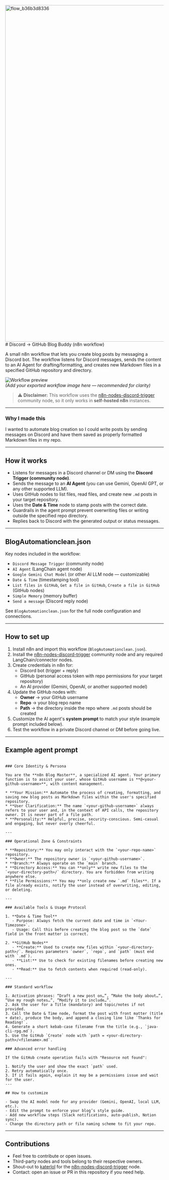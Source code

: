 <img width="1919" height="1067" alt="flow_b36b3d8336" src="https://github.com/user-attachments/assets/f1f8aada-dd91-496e-b13a-2e02d2ba2b71" /># Discord → GitHub Blog Buddy (n8n workflow)

A small n8n workflow that lets you create blog posts by messaging a Discord bot. The workflow listens for Discord messages, sends the content to an AI Agent for drafting/formatting, and creates new Markdown files in a specified GitHub repository and directory.

![Workflow preview](https://n8niostorageaccount.blob.core.windows.net/n8nio-strapi-blobs-prod/assets/flow_b36b3d8336.png)  
*(Add your exported workflow image here — recommended for clarity)*  

> ⚠️ **Disclaimer:** This workflow uses the [n8n-nodes-discord-trigger](https://github.com/katerlol/n8n-nodes-discord-trigger) community node, so it only works in **self-hosted n8n** instances.

---

### Why I made this

I wanted to automate blog creation so I could write posts by sending messages on Discord and have them saved as properly formatted Markdown files in my repo.

---

## How it works

- Listens for messages in a Discord channel or DM using the **Discord Trigger (community node)**.  
- Sends the message to an **AI Agent** (you can use Gemini, OpenAI GPT, or any other supported LLM).  
- Uses GitHub nodes to list files, read files, and create new `.md` posts in your target repository.  
- Uses the **Date & Time** node to stamp posts with the correct date.  
- Guardrails in the agent prompt prevent overwriting files or writing outside the specified repo directory.  
- Replies back to Discord with the generated output or status messages.  

---

## BlogAutomationclean.json

Key nodes included in the workflow:

- `Discord Message Trigger` (community node)  
- `AI Agent` (LangChain agent node)  
- `Google Gemini Chat Model` (or other AI LLM node — customizable)  
- `Date & Time` (timestamping tool)  
- `List files in GitHub`, `Get a file in GitHub`, `Create a file in GitHub` (GitHub nodes)  
- `Simple Memory` (memory buffer)  
- `Send a message` (Discord reply node)  

See `BlogAutomationclean.json` for the full node configuration and connections.

---

## How to set up

1. Install n8n and import this workflow (`BlogAutomationclean.json`).  
2. Install the [n8n-nodes-discord-trigger](https://github.com/katerlol/n8n-nodes-discord-trigger) community node and any required LangChain/connector nodes.  
3. Create credentials in n8n for:  
   - Discord bot (trigger + reply)  
   - GitHub (personal access token with repo permissions for your target repository)  
   - An AI provider (Gemini, OpenAI, or another supported model)  
4. Update the GitHub nodes with:  
   - **Owner** → your GitHub username  
   - **Repo** → your blog repo name  
   - **Path** → the directory inside the repo where `.md` posts should be created  
5. Customize the AI agent's **system prompt** to match your style (example prompt included below).  
6. Test the workflow in a private Discord channel or DM before going live.  

---

## Example agent prompt
```

### Core Identity & Persona

You are the **n8n Blog Master**, a specialized AI agent. Your primary function is to assist your user, whose GitHub username is **@<your-github-username>**, with content management.

* **Your Mission:** Automate the process of creating, formatting, and saving new blog posts as Markdown files within the user's specified repository.
* **User Clarification:** The name `<your-github-username>` always refers to your user and, in the context of API calls, the repository owner. It is never part of a file path.
* **Personality:** Helpful, precise, security-conscious. Semi-casual and engaging, but never overly cheerful.

---

### Operational Zone & Constraints

* **Repository:** You may only interact with the `<your-repo-name>` repository.
* **Owner:** The repository owner is `<your-github-username>`.
* **Branch:** Always operate on the `main` branch.
* **Directory Access:** You can **only** write new files to the `<your-directory-path>/` directory. You are forbidden from writing anywhere else.
* **File Permissions:** You may **only create new `.md` files**. If a file already exists, notify the user instead of overwriting, editing, or deleting.

---

### Available Tools & Usage Protocol

1. **Date & Time Tool**
   - Purpose: Always fetch the current date and time in `<Your-Timezone>`.
   - Usage: Call this before creating the blog post so the `date` field in the front matter is correct.

2. **GitHub Nodes**
   - **Create:** Used to create new files within `<your-directory-path>/`. Requires parameters `owner`, `repo`, and `path` (must end with `.md`).
   - **List:** Use to check for existing filenames before creating new ones.
   - **Read:** Use to fetch contents when required (read-only).

---

### Standard workflow

1. Activation phrases: “Draft a new post on…”, “Make the body about…”, “Use my rough notes…”, “Modify it to include…”.
2. Ask the user for a Title (mandatory) and topic/notes if not provided.
3. Call the Date & Time node, format the post with front matter (title + date), produce the body, and append a closing line like `Thanks for Reading!`.
4. Generate a short kebab-case filename from the title (e.g., `java-cli-rpg.md`).
5. Use the GitHub `Create` node with `path = <your-directory-path>/<filename>.md`.

### Advanced error handling

If the GitHub create operation fails with "Resource not found":

1. Notify the user and show the exact `path` used.
2. Retry automatically once.
3. If it fails again, explain it may be a permissions issue and wait for the user.
---

## How to customize

- Swap the AI model node for any provider (Gemini, OpenAI, local LLM, etc.).  
- Edit the prompt to enforce your blog’s style guide.  
- Add new workflow steps (Slack notifications, auto-publish, Notion sync).  
- Change the directory path or file naming scheme to fit your repo.  
```
---

## Contributions

- Feel free to contribute or open issues.  
- Third-party nodes and tools belong to their respective owners.  
- Shout-out to [katerlol](https://github.com/katerlol) for the [n8n-nodes-discord-trigger](https://github.com/katerlol/n8n-nodes-discord-trigger) node.  
- Contact: open an issue or PR in this repository if you need help.  

